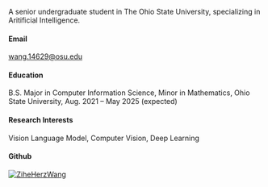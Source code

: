 
A senior undergraduate student in The Ohio State University, specializing in Aritificial Intelligence.

#### Email
wang.14629@osu.edu

#### Education
B.S. Major in Computer Information Science, Minor in Mathematics, Ohio State University, Aug. 2021 – May 2025 (expected)

#### Research Interests
Vision Language Model, Computer Vision, Deep Learning

#### Github
[![ZiheHerzWang](https://img.shields.io/badge/ZiheHerzWang-github-blue?logo=github)](https://github.com/ZiheHerzWang)
